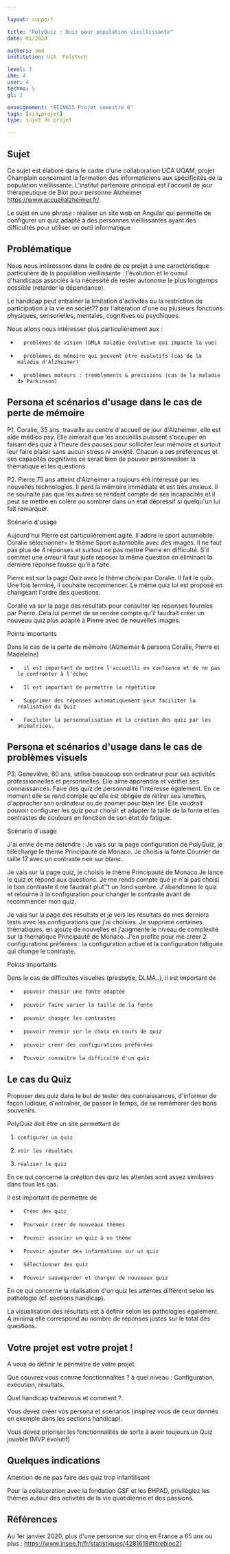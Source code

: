 ```yaml
---

layout: support

title: "PolyQuiz : Quiz pour population vieillissante"
date: 01/2020

authors: amd
institution: UCA  Polytech

level: 3
ihm: 4
user: 4
techno: 5
gl: 2

enseignement: "EIIN615 Projet semestre 6"
tags: [si3,projet]
type: sujet de projet

---
```



## Sujet
Ce sujet est élaboré dans le cadre d'une collaboration UCA  UQAM, projet Champlain concernant la formation des informaticiens aux spécificités de la population vieillissante. L'institut partenaire principal est l'accueil de jour thérapeutique de Biot pour personne Alzheimer https://www.accueilalzheimer.fr/.

Le sujet en une phrase : réaliser un site web  en Angular qui permette de configurer un quiz adapté à des personnes vieillissantes ayant des difficultés pour utiliser un outil informatique

## Problématique
Nous nous intéressons dans le cadre de ce projet à une caractéristique particulière de la population vieillissante : l'évolution et  le cumul d'handicaps associés à la nécessité de rester autonome le plus longtemps possible (retarder la dépendance).

Le handicap peut entraîner la limitation d'activités ou la restriction de participation à la vie en sociét?? par l'altération d'une ou plusieurs fonctions physiques, sensorielles, mentales, cognitives ou psychiques.

Nous allons nous intéresser plus particulièrement aux :

-       problèmes de vision (DMLA maladie évolutive qui impacte la vue)

-       problèmes de mémoire qui peuvent être évolutifs (cas de la maladie d'Alzheimer)

-       problèmes moteurs : tremblements & précisions (cas de la maladie de Parkinson)

## Persona et scénarios d'usage dans le cas de perte de mémoire

P1. Coralie, 35 ans, travaille au centre d'accueil de jour d'Alzheimer, elle est aide médico psy. Elle aimerait que les accueillis puissent s'occuper en faisant des quiz à l'heure des pauses pour solliciter leur mémoire et surtout leur faire plaisir sans aucun stress ni anxiété. Chacun a ses préférences et ses capacités cognitives ce serait bien de pouvoir personnaliser la thématique et les questions.

P2. Pierre 75 ans atteint d'Alzheimer a toujours été intéressé par les nouvelles technologies. Il perd la mémoire immédiate et est très anxieux. Il ne souhaite pas que les autres se rendent compte de ses incapacités et il peut se mettre en colère ou sombrer dans un état dépressif  si quelqu'un lui fait remarquer.

Scénario d'usage

Aujourd'hui Pierre est particulièrement agité. Il adore le sport automobile. Coralie sélectionner= le thème Sport automobile avec des images. Il ne faut pas plus de 4 réponses et surtout ne pas mettre Pierre en difficulté. S'il commet une erreur il faut juste reposer la même question en éliminant la dernière réponse fausse qu'il a faite.

Pierre est sur la page Quiz avec le thème choisi par Coralie. Il fait le quiz. Une fois terminé, il souhaite recommencer. Le même quiz lui est proposé en changeant l'ordre des questions.

Coralie va sur la page des résultats pour consulter les réponses fournies par Pierre. Cela lui permet de se rendre compte qu'il faudrait créer un nouveau quiz plus adapté à Pierre avec de nouvelles images.

Points importants

Dans le cas de la perte de mémoire (Alzheimer & persona Coralie, Pierre et Madeleine)

-       il est important de mettre l'accueilli en confiance et de ne pas le confronter à l'échec

-       Il est important de permettre la répétition

-       Supprimer des réponses automatiquement peut faciliter la réalisation du Quiz

-       Faciliter la personnalisation et la création des quiz par les animatrices.



## Persona et scénarios d'usage dans le cas de problèmes visuels

P3. Geneviève, 60 ans, utilise beaucoup son ordinateur pour ses activités professionnelles et personnelles. Elle aime apprendre et vérifier ses connaissances. Faire des quiz de personnalité l'intéresse également. En ce moment elle se rend compte qu'elle est obligée de retirer ses lunettes, d'approcher son ordinateur ou de zoomer pour bien lire. Elle voudrait pouvoir configurer les quiz pour choisir et adapter la taille de la fonte et les contrastes de couleurs en fonction de son état de fatigue.

Scénario d'usage

J'ai envie de me détendre : Je vais sur la page configuration de PolyQuiz, je télécharge le thème Principauté de Monaco. Je choisis la fonte Courrier de taille 17 avec un contraste noir sur blanc.

Je vais sur la page quiz, je choisis le thème Principauté de Monaco.Je lance le quiz et répond aux questions. Je me rends compte que je n'ai pas choisi le bon contraste il me faudrait plut™t un fond sombre. J'abandonne le quiz et retourne à la configuration pour changer le contraste avant de recommencer mon quiz.

Je vais sur la page des résultats et je vois les résultats de mes derniers tests avec les configurations que j'ai choisies. Je supprime certaines thématiques, en ajoute de nouvelles et j'augmente le niveau de complexité sur la thématique Principauté de Monaco. J'en profite pour me créer 2 configurations préférées : la configuration active et la configuration fatiguée qui change le contraste.

Points importants

Dans le cas de difficultés visuelles (presbytie, DLMA..), il est important de

-       pouvoir choisir une fonte adaptée

-       pouvoir faire varier la taille de la fonte

-       pouvoir changer les contrastes

-       pouvoir revenir sur le choix en cours de quiz

-       pouvoir créer des configurations préférées

-       Pouvoir connaitre la difficulté d'un quiz

## Le cas du Quiz
Proposer des quiz dans le but de tester des connaissances, d'informer de façon ludique, d'entraîner, de passer le temps, de se remémorer des bons souvenirs.

PolyQuiz doit être un site permettant de

1.     configurer un quiz

2.     voir les résultats

3.     réaliser le quiz

En ce qui concerne la création des quiz les attentes sont assez similaires dans tous les cas.

Il est important de permettre de

-       Créer des quiz

-       Pourvoir créer de nouveaux thèmes

-       Pouvoir associer un quiz à un thème

-       Pouvoir ajouter des informations sur un quiz

-       Sélectionner des quiz

-       Pouvoir sauvegarder et charger de nouveaux quiz

En ce qui concerne la réalisation d'un quiz les attentes diffèrent selon les pathologie (cf. sections handicap).

La visualisation des résultats est à définir selon les pathologies également. A minima elle correspond au nombre de réponses justes sur le total des questions.

## Votre projet est votre projet !
A vous de définir le périmètre de votre projet.

Que couvrez vous comme fonctionnalités ?  à quel niveau : Configuration, exécution, résultats. 

Quel handicap traitezvous et comment ?.

Vous devez créer vos persona et scénarios (inspirez vous de ceux donnés en exemple dans les sections handicap).

Vous devez prioriser les fonctionnalités de sorte à avoir toujours un Quiz jouable (MVP évolutif)

## Quelques indications
Attention de ne pas faire des quiz trop infantilisant

Pour la collaboration avec la fondation GSF et les EHPAD, privilégiez les thèmes autour des activités de la vie quotidienne et des passions.

## Références 
Au 1er janvier 2020, plus d'une personne sur cinq en France a 65 ans ou plus : https://www.insee.fr/fr/statistiques/4281618#titrebloc21

